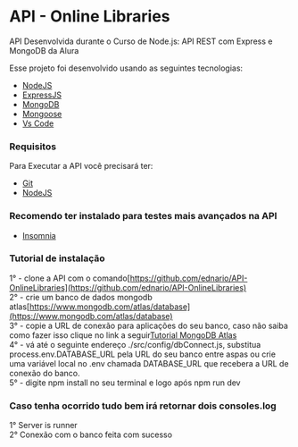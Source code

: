 # API - Online Libraries

API Desenvolvida durante o Curso de Node.js: API REST com Express e MongoDB da Alura

Esse projeto foi desenvolvido usando as seguintes tecnologias:

- [NodeJS](https://nodejs.org/pt-br/)<br />
- [ExpressJS](https://expressjs.com/)<br />
- [MongoDB](https://www.mongodb.com/)<br />
- [Mongoose](https://mongoosejs.com/)<br />
- [Vs Code](https://code.visualstudio.com/)

### Requisitos

Para Executar a API você precisará ter:
* [Git](https://git-scm.com)<br />
* [NodeJS](https://www.npmjs.com/)

### Recomendo ter instalado para testes mais avançados na API

* [Insomnia](https://insomnia.rest/)

### Tutorial de instalação
1° - clone a API com o comando[https://github.com/ednario/API-OnlineLibraries](https://github.com/ednario/API-OnlineLibraries)<br />
2° - crie um banco de dados mongodb atlas[https://www.mongodb.com/atlas/database](https://www.mongodb.com/atlas/database)<br />
3° - copie a URL de conexão para aplicações do seu banco, caso não saiba como fazer isso clique no link a seguir[Tutorial MongoDB Atlas](https://medium.com/reprogramabr/conectando-no-banco-de-dados-cloud-mongodb-atlas-bca63399693f)<br />
4° - vá até o seguinte endereço ./src/config/dbConnect.js, substitua process.env.DATABASE_URL pela URL do seu banco entre aspas ou crie uma variável local no .env chamada DATABASE_URL que recebera a URL de conexão do banco.<br />
5° - digite npm install no seu terminal e logo após npm run dev<br />

### Caso tenha ocorrido tudo bem irá retornar dois consoles.log
1° Server is runner<br />
2° Conexão com o banco feita com sucesso
